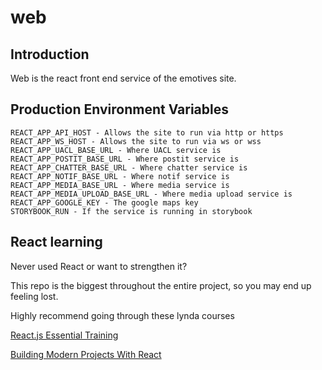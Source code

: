 # web
## Introduction
Web is the react front end service of the emotives site.

## Production Environment Variables
```
REACT_APP_API_HOST - Allows the site to run via http or https
REACT_APP_WS_HOST - Allows the site to run via ws or wss
REACT_APP_UACL_BASE_URL - Where UACL service is
REACT_APP_POSTIT_BASE_URL - Where postit service is
REACT_APP_CHATTER_BASE_URL - Where chatter service is
REACT_APP_NOTIF_BASE_URL - Where notif service is
REACT_APP_MEDIA_BASE_URL - Where media service is
REACT_APP_MEDIA_UPLOAD_BASE_URL - Where media upload service is
REACT_APP_GOOGLE_KEY - The google maps key
STORYBOOK_RUN - If the service is running in storybook
```

## React learning
Never used React or want to strengthen it?

This repo is the biggest throughout the entire project, so you may end up feeling lost.

Highly recommend going through these lynda courses

[React.js Essential Training](https://www.linkedin.com/learning/react-js-essential-training/building-modern-user-interfaces-with-react)

[Building Modern Projects With React](https://www.linkedin.com/learning/building-modern-projects-with-react/react-going-from-good-to-great)
